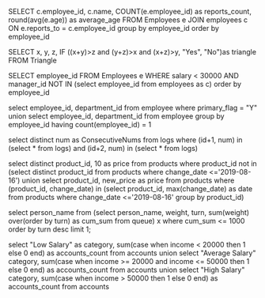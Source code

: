SELECT
    c.employee_id,
    c.name,
    COUNT(e.employee_id) as reports_count,
    round(avg(e.age)) as average_age
FROM
    Employees e
JOIN
    employees c ON
    e.reports_to = c.employee_id
group by
    employee_id
order by
    employee_id

SELECT x, y, z, 
    IF ((x+y)>z and (y+z)>x and (x+z)>y, "Yes", "No")as triangle
FROM Triangle  

SELECT employee_id
FROM Employees e
WHERE
    salary < 30000 AND manager_id NOT IN (select employee_id from employees as c)
order by employee_id

select
    employee_id,
    department_id
from employee
where primary_flag = "Y"
union
select
    employee_id,
    department_id
from employee
group by employee_id
having count(employee_id) = 1

select distinct num as ConsecutiveNums
from logs
where (id+1, num) in (select * from logs) and (id+2, num) in (select * from logs)

select distinct product_id, 10 as price
from products where product_id not in (select distinct product_id from products where change_date <='2019-08-16')
union
select product_id, new_price as price
from products where (product_id, change_date) in (select product_id, max(change_date) as date from products where change_date <='2019-08-16' group by product_id)

select person_name
from (select person_name, weight, turn, sum(weight) over(order by turn) as cum_sum from queue) x
where cum_sum <= 1000
order by turn desc limit 1;

select 
    "Low Salary" as category,
    sum(case when income < 20000 then 1 else 0 end) as accounts_count
from accounts
union
select 
    "Average Salary" category,
    sum(case when income >= 20000 and income <= 50000 then 1 else 0 end) as accounts_count
from accounts
union
select 
    "High Salary" category,
    sum(case when income > 50000 then 1 else 0 end) as accounts_count
from accounts

